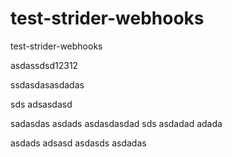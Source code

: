 test-strider-webhooks
=====================

test-strider-webhooks

asdassdsd12312

ssdasdasasdadas

sds adsasdasd

sadasdas
asdads
asdasdasdad
sds
asdadad
adada

asdads
adsasd
asdasds
asdadas
